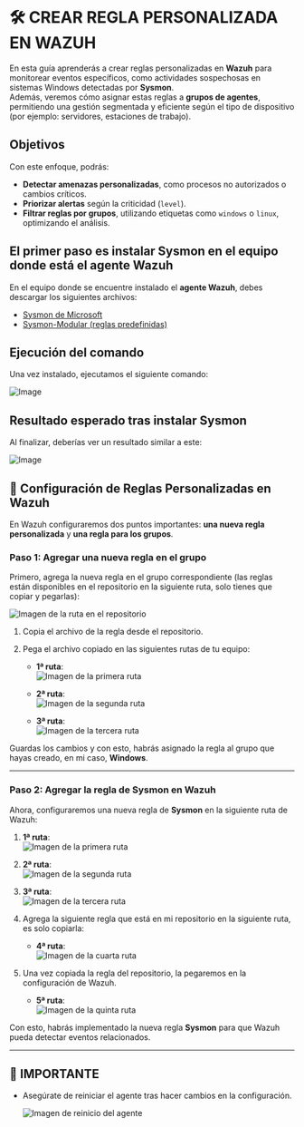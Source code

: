 # 🛠️ CREAR REGLA PERSONALIZADA EN WAZUH

En esta guía aprenderás a crear reglas personalizadas en **Wazuh** para monitorear eventos específicos, como actividades sospechosas en sistemas Windows detectadas por **Sysmon**.  
Además, veremos cómo asignar estas reglas a **grupos de agentes**, permitiendo una gestión segmentada y eficiente según el tipo de dispositivo (por ejemplo: servidores, estaciones de trabajo).



##  Objetivos

Con este enfoque, podrás:

- **Detectar amenazas personalizadas**, como procesos no autorizados o cambios críticos.
- **Priorizar alertas** según la criticidad (`level`).
- **Filtrar reglas por grupos**, utilizando etiquetas como `windows` o `linux`, optimizando el análisis.



##  El primer paso es instalar Sysmon en el equipo donde está el agente Wazuh

En el equipo donde se encuentre instalado el **agente Wazuh**, debes descargar los siguientes archivos:

- [Sysmon de Microsoft](https://learn.microsoft.com/en-us/sysinternals/downloads/sysmon)
- [Sysmon-Modular (reglas predefinidas)](https://github.com/olafhartong/sysmon-modular)



##  Ejecución del comando

Una vez instalado, ejecutamos el siguiente comando:

![Image](https://github.com/user-attachments/assets/29d34f98-288e-497d-94d0-583914ac0a35)



##  Resultado esperado tras instalar Sysmon

Al finalizar, deberías ver un resultado similar a este:

![Image](https://github.com/user-attachments/assets/922671ff-656b-426d-8e3a-18938fc1d8b8)






## 📌 Configuración de Reglas Personalizadas en Wazuh

En Wazuh configuraremos dos puntos importantes: **una nueva regla personalizada** y **una regla para los grupos**.

### Paso 1: Agregar una nueva regla en el grupo

Primero, agrega la nueva regla en el grupo correspondiente (las reglas están disponibles en el repositorio en la siguiente ruta, solo tienes que copiar y pegarlas):

![Imagen de la ruta en el repositorio](https://github.com/user-attachments/assets/aa31a0de-f486-423b-a5a0-652ba1e3d3fd)

1. Copia el archivo de la regla desde el repositorio.

2. Pega el archivo copiado en las siguientes rutas de tu equipo:

   - **1ª ruta**:  
     ![Imagen de la primera ruta](https://github.com/user-attachments/assets/b748570e-ce3b-40fe-8bc1-31b20c71e951)

   - **2ª ruta**:  
     ![Imagen de la segunda ruta](https://github.com/user-attachments/assets/4a7bcc7e-3444-47ac-b0bd-95bf84c4a369)

   - **3ª ruta**:  
     ![Imagen de la tercera ruta](https://github.com/user-attachments/assets/9aaf5fed-5568-41d0-b03e-c942d034bad9)

Guardas los cambios y con esto, habrás asignado la regla al grupo que hayas creado, en mi caso, **Windows**.

---

### Paso 2: Agregar la regla de Sysmon en Wazuh

Ahora, configuraremos una nueva regla de **Sysmon** en la siguiente ruta de Wazuh:

1. **1ª ruta**:  
   ![Imagen de la primera ruta](https://github.com/user-attachments/assets/5c00ff8d-c772-45d2-a234-2812bee18966)

2. **2ª ruta**:  
   ![Imagen de la segunda ruta](https://github.com/user-attachments/assets/fff191b9-4a78-4d34-ba7b-1089959540ba)

3. **3ª ruta**:  
   ![Imagen de la tercera ruta](https://github.com/user-attachments/assets/9d0b40a4-1b7a-4699-b2d2-e1b6e486ba15)

4. Agrega la siguiente regla que está en mi repositorio en la siguiente ruta, es solo copiarla:

   - **4ª ruta**:  
     ![Imagen de la cuarta ruta](https://github.com/user-attachments/assets/058b778f-dbc9-4369-9979-addc05275e7d)

5. Una vez copiada la regla del repositorio, la pegaremos en la configuración de Wazuh.
   - **5ª ruta**:  
     ![Imagen de la quinta ruta](https://github.com/user-attachments/assets/ddd7820d-3cff-4fc6-b0ad-5484b97ea4b3)

Con esto, habrás implementado la nueva regla **Sysmon** para que Wazuh pueda detectar eventos relacionados.

---

## 📌 IMPORTANTE

- Asegúrate de reiniciar el agente tras hacer cambios en la configuración.
 
   ![Imagen de reinicio del agente](https://github.com/user-attachments/assets/d61510fa-e08c-4740-bb69-5648a6ad36c4)
